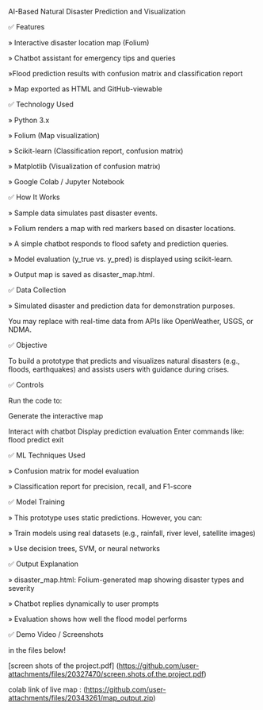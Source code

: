 
 AI-Based Natural Disaster Prediction and Visualization

✅ Features

» Interactive disaster location map (Folium)

» Chatbot assistant for emergency tips and queries

 »Flood prediction results with confusion matrix and classification report

» Map exported as HTML and GitHub-viewable

✅ Technology Used

» Python 3.x

» Folium (Map visualization)

» Scikit-learn (Classification report, confusion matrix)

» Matplotlib (Visualization of confusion matrix)

» Google Colab / Jupyter Notebook

✅ How It Works

» Sample data simulates past disaster events.

» Folium renders a map with red markers based on disaster locations.

» A simple chatbot responds to flood safety and prediction queries.

» Model evaluation (y_true vs. y_pred) is displayed using scikit-learn.

» Output map is saved as disaster_map.html.

✅ Data Collection

» Simulated disaster and prediction data for demonstration purposes.

You may replace with real-time data from APIs like OpenWeather, USGS, or NDMA.

✅ Objective

To build a prototype that predicts and visualizes natural disasters (e.g., floods, earthquakes) and assists users with guidance during crises.

✅ Controls

Run the code to:

Generate the interactive map

Interact with chatbot
Display prediction evaluation
Enter commands like:
flood
predict
exit

✅ ML Techniques Used

» Confusion matrix for model evaluation

» Classification report for precision, recall, and F1-score

✅ Model Training

» This prototype uses static predictions. However, you can:

» Train models using real datasets (e.g., rainfall, river level, satellite images)

» Use decision trees, SVM, or neural networks

✅ Output Explanation

» disaster_map.html: Folium-generated map showing disaster types and severity

» Chatbot replies dynamically to user prompts

» Evaluation shows how well the flood model performs

✅ Demo Video / Screenshots

in the files below!


[screen shots of the project.pdf]
(https://github.com/user-attachments/files/20327470/screen.shots.of.the.project.pdf)

colab link of live map :
(https://github.com/user-attachments/files/20343261/map_output.zip)


